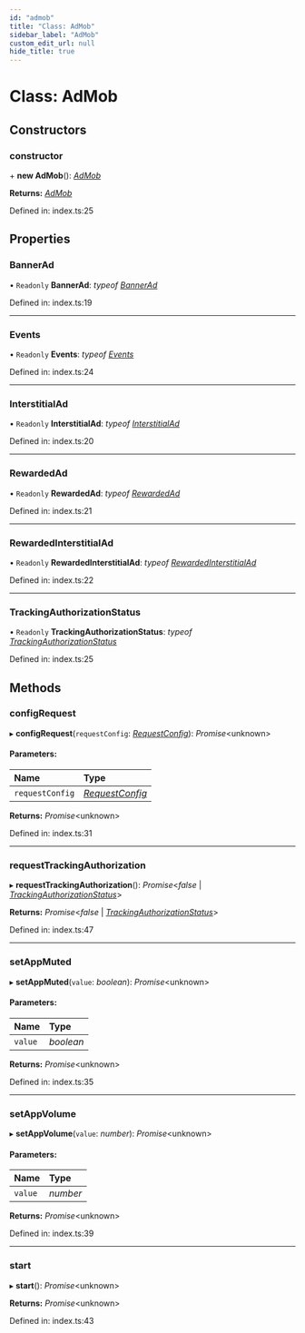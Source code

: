 ```yaml
---
id: "admob"
title: "Class: AdMob"
sidebar_label: "AdMob"
custom_edit_url: null
hide_title: true
---
```


# Class: AdMob

## Constructors

### constructor

\+ **new AdMob**(): [*AdMob*](admob.md)

**Returns:** [*AdMob*](admob.md)

Defined in: index.ts:25

## Properties

### BannerAd

• `Readonly` **BannerAd**: *typeof* [*BannerAd*](bannerad.md)

Defined in: index.ts:19

___

### Events

• `Readonly` **Events**: *typeof* [*Events*](../enums/events.md)

Defined in: index.ts:24

___

### InterstitialAd

• `Readonly` **InterstitialAd**: *typeof* [*InterstitialAd*](interstitialad.md)

Defined in: index.ts:20

___

### RewardedAd

• `Readonly` **RewardedAd**: *typeof* [*RewardedAd*](rewardedad.md)

Defined in: index.ts:21

___

### RewardedInterstitialAd

• `Readonly` **RewardedInterstitialAd**: *typeof* [*RewardedInterstitialAd*](rewardedinterstitialad.md)

Defined in: index.ts:22

___

### TrackingAuthorizationStatus

• `Readonly` **TrackingAuthorizationStatus**: *typeof* [*TrackingAuthorizationStatus*](../enums/trackingauthorizationstatus.md)

Defined in: index.ts:25

## Methods

### configRequest

▸ **configRequest**(`requestConfig`: [*RequestConfig*](../index.md#requestconfig)): *Promise*<unknown\>

#### Parameters:

Name | Type |
:------ | :------ |
`requestConfig` | [*RequestConfig*](../index.md#requestconfig) |

**Returns:** *Promise*<unknown\>

Defined in: index.ts:31

___

### requestTrackingAuthorization

▸ **requestTrackingAuthorization**(): *Promise*<*false* \| [*TrackingAuthorizationStatus*](../enums/trackingauthorizationstatus.md)\>

**Returns:** *Promise*<*false* \| [*TrackingAuthorizationStatus*](../enums/trackingauthorizationstatus.md)\>

Defined in: index.ts:47

___

### setAppMuted

▸ **setAppMuted**(`value`: *boolean*): *Promise*<unknown\>

#### Parameters:

Name | Type |
:------ | :------ |
`value` | *boolean* |

**Returns:** *Promise*<unknown\>

Defined in: index.ts:35

___

### setAppVolume

▸ **setAppVolume**(`value`: *number*): *Promise*<unknown\>

#### Parameters:

Name | Type |
:------ | :------ |
`value` | *number* |

**Returns:** *Promise*<unknown\>

Defined in: index.ts:39

___

### start

▸ **start**(): *Promise*<unknown\>

**Returns:** *Promise*<unknown\>

Defined in: index.ts:43
